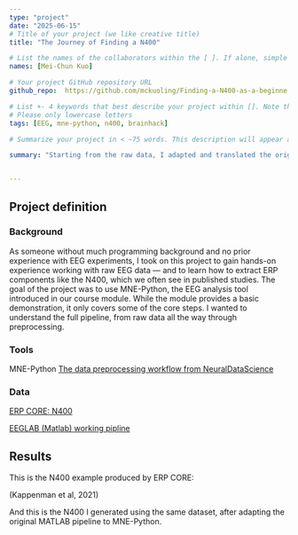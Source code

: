 ```yaml
---
type: "project"
date: "2025-06-15" 
# Title of your project (we like creative title)
title: "The Journey of Finding a N400"

# List the names of the collaborators within the [ ]. If alone, simple put your name within []
names: [Mei-Chun Kuo]

# Your project GitHub repository URL
github_repo:  https://github.com/mckuoling/Finding-a-N400-as-a-beginne

# List +- 4 keywords that best describe your project within []. Note that the project summary also involves a number of key words. Those are listed on top of the [github repository](https://github.com/PSY6983-2021/project_template), click `manage topics`.
# Please only lowercase letters
tags: [EEG, mne-python, n400, brainhack]

# Summarize your project in < ~75 words. This description will appear at the top of your page and on the list page with other projects..

summary: "Starting from the raw data, I adapted and translated the original EEGLAB (Matlab) script from ERP CORE into MNE-Python, making all the necessary modifications throughout the preprocessing pipeline to extract the N400."


---
```

<!-- This is an html comment and this won't appear in the rendered page. You are now editing the "content" area, the core of your description. Everything that you can do in markdown is allowed below. We added a couple of comments to guide your through documenting your progress. -->

## Project definition

### Background

As someone without much programming background and no prior experience with EEG experiments, I took on this project to gain hands-on experience working with raw EEG data — and to learn how to extract ERP components like the N400, which we often see in published studies.
The goal of the project was to use MNE-Python, the EEG analysis tool introduced in our course module. While the module provides a basic demonstration, it only covers some of the core steps. I wanted to understand the full pipeline, from raw data all the way through preprocessing.

### Tools

MNE-Python
[The data preprocessing workflow from NeuralDataScience](https://neuraldatascience.io/7-eeg/introduction.html)

### Data

[ERP CORE: N400](https://erpinfo.org/erp-core)

[EEGLAB (Matlab) working pipline](https://github.com/mckuoling/ERP_CORE/tree/master/N400%20Analysis%20Files/N400/EEG_ERP_Processing)


## Results

This is the N400 example produced by ERP CORE:

(Kappenman et al, 2021)

And this is the N400 I generated using the same dataset, after adapting the original MATLAB pipeline to MNE-Python.



